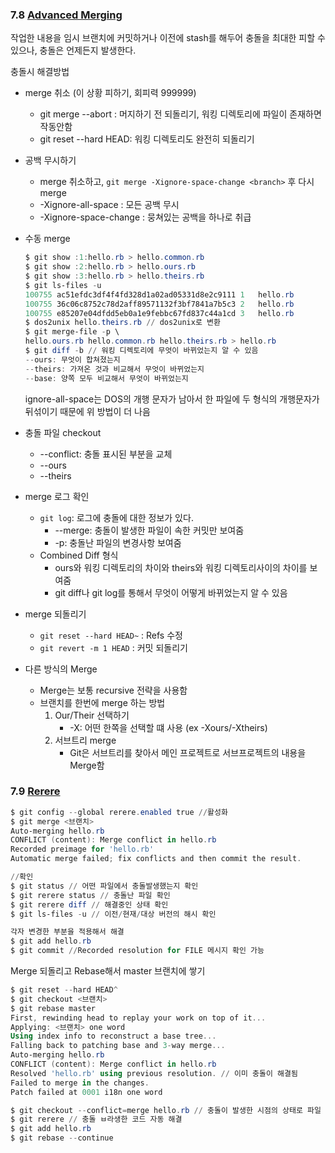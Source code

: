### 7.8 [Advanced Merging](https://git-scm.com/book/en/v2/Git-Tools-Advanced-Merging)

작업한 내용을 임시 브랜치에 커밋하거나 이전에 stash를 해두어 충돌을 최대한 피할 수 있으나, 충돌은 언제든지 발생한다. 

충돌시 해결방법

- merge 취소 (이 상황 피하기, 회피력 999999)
    - git merge --abort : 머지하기 전 되돌리기, 워킹 디렉토리에 파일이 존재하면 작동안함
    - git reset --hard HEAD: 워킹 디렉토리도 완전히 되돌리기
- 공백 무시하기
    - merge 취소하고, `git merge -Xignore-space-change <branch>`  후 다시 merge
    - -Xignore-all-space : 모든 공백 무시
    - -Xignore-space-change : 뭉쳐있는 공백을 하나로 취급
- 수동 merge
    
    ```powershell
    $ git show :1:hello.rb > hello.common.rb
    $ git show :2:hello.rb > hello.ours.rb
    $ git show :3:hello.rb > hello.theirs.rb
    $ git ls-files -u
    100755 ac51efdc3df4f4fd328d1a02ad05331d8e2c9111 1	hello.rb
    100755 36c06c8752c78d2aff89571132f3bf7841a7b5c3 2	hello.rb
    100755 e85207e04dfdd5eb0a1e9febbc67fd837c44a1cd 3	hello.rb
    $ dos2unix hello.theirs.rb // dos2unix로 변환 
    $ git merge-file -p \ 
    hello.ours.rb hello.common.rb hello.theirs.rb > hello.rb
    $ git diff -b // 워킹 디렉토리에 무엇이 바뀌었는지 알 수 있음 
    --ours: 무엇이 합쳐졌는지
    --theirs: 가져온 것과 비교해서 무엇이 바뀌었는지
    --base: 양쪽 모두 비교해서 무엇이 바뀌었는지 
    ```
    
    ignore-all-space는 DOS의 개행 문자가 남아서 한 파일에 두 형식의 개행문자가 뒤섞이기 때문에 위 방법이 더 나음
    
- 충돌 파일 checkout
    - --conflict: 충돌 표시된 부분을 교체
    - --ours
    - --theirs
- merge 로그 확인
    - `git log`: 로그에 충돌에 대한 정보가 있다.
        - --merge: 충돌이 발생한 파일이 속한 커밋만 보여줌
        - -p: 충돌난 파일의 변경사항 보여줌
    - Combined Diff 형식
        - ours와 워킹 디렉토리의 차이와 theirs와 워킹 디렉토리사이의 차이를 보여줌
        - git diff나 git log를 통해서 무엇이 어떻게 바뀌었는지 알 수 있음
- merge 되돌리기
    - `git reset --hard HEAD~` : Refs 수정
    - `git revert -m 1 HEAD` : 커밋 되돌리기
- 다른 방식의 Merge
    - Merge는 보통 recursive 전략을 사용함
    - 브랜치를 한번에 merge 하는 방법
        1. Our/Their 선택하기
            - -X: 어떤 한쪽을 선택할 떄 사용 (ex -Xours/-Xtheirs)
        2. 서브트리 merge
            - Git은 서브트리를 찾아서 메인 프로젝트로 서브프로젝트의 내용을 Merge함

### 7.9 [Rerere](https://git-scm.com/book/en/v2/Git-Tools-Rerere)

```powershell
$ git config --global rerere.enabled true //활성화
$ git merge <브랜치>
Auto-merging hello.rb
CONFLICT (content): Merge conflict in hello.rb
Recorded preimage for 'hello.rb'
Automatic merge failed; fix conflicts and then commit the result.

//확인
$ git status // 어떤 파일에서 충돌발생했는지 확인
$ git rerere status // 충돌난 파일 확인
$ git rerere diff // 해결중인 상태 확인
$ git ls-files -u // 이전/현재/대상 버전의 해시 확인

각자 변경한 부분을 적용해서 해결
$ git add hello.rb
$ git commit //Recorded resolution for FILE 메시지 확인 가능
```

Merge 되돌리고 Rebase해서 master 브랜치에 쌓기

```powershell
$ git reset --hard HEAD^
$ git checkout <브랜치>
$ git rebase master
First, rewinding head to replay your work on top of it...
Applying: <브랜치> one word
Using index info to reconstruct a base tree...
Falling back to patching base and 3-way merge...
Auto-merging hello.rb
CONFLICT (content): Merge conflict in hello.rb
Resolved 'hello.rb' using previous resolution. // 이미 충돌이 해결됨
Failed to merge in the changes.
Patch failed at 0001 i18n one word

$ git checkout --conflict=merge hello.rb // 충돌이 발생한 시점의 상태로 파일 내용을 되돌리기
$ git rerere // 충돌 ㅂ라생한 코드 자동 해결
$ git add hello.rb
$ git rebase --continue
```

